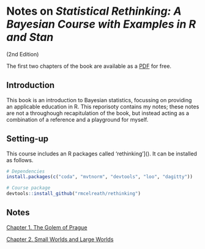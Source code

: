 
# Notes on *Statistical Rethinking: A Bayesian Course with Examples in R and Stan*

(2nd Edition)

The first two chapters of the book are available as a
[PDF](statisticalrethinking2_chapters1and2.pdf) for free.

## Introduction

This book is an introduction to Bayesian statistics, focussing on
providing an applicable education in R. This reporisoty contains my
notes; these notes are not a throughough recapitulation of the book, but
instead acting as a combination of a reference and a playground for
myself.

## Setting-up

This course includes an R packages called ‘rethinking’\](). It can be
installed as follows.

``` r
# Dependencies
install.packages(c("coda", "mvtnorm", "devtools", "loo", "dagitty"))

# Course package
devtools::install_github("rmcelreath/rethinking")
```

## Notes

[Chapter 1. The Golem of Prague](ch1_the-golem-of-prague.md)

[Chapter 2. Small Worlds and Large
Worlds](ch2_small-worlds-and-large-worlds.md)
